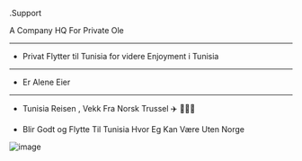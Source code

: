 .Support

A Company HQ For 
Private Ole

----------

- Privat Flytter til Tunisia
  for videre Enjoyment i Tunisia

  

---------

- Er Alene Eier


-------

- Tunisia Reisen , Vekk Fra Norsk
  Trussel
  ✈️ 👨🏻‍💼 

- Blir Godt og Flytte Til Tunisia
  Hvor Eg Kan Være Uten Norge


![image](https://github.com/user-attachments/assets/8f5fa264-6606-461e-9962-a0a8340a0d42)
